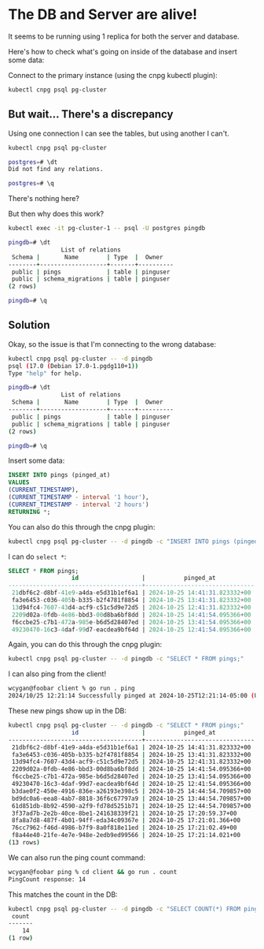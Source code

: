 # The DB and Server are alive!

It seems to be running using 1 replica for both the server and database.

Here's how to check what's going on inside of the database and insert some data:

Connect to the primary instance (using the cnpg kubectl plugin):

```bash
kubectl cnpg psql pg-cluster
```

## But wait... There's a discrepancy

Using one connection I can see the tables, but using another I can't.

```bash
kubectl cnpg psql pg-cluster                            

postgres=# \dt
Did not find any relations.

postgres=# \q
```

There's nothing here?

But then why does this work?

```bash
kubectl exec -it pg-cluster-1 -- psql -U postgres pingdb

pingdb=# \dt
               List of relations
 Schema |       Name        | Type  |  Owner   
--------+-------------------+-------+----------
 public | pings             | table | pinguser
 public | schema_migrations | table | pinguser
(2 rows)

pingdb=# \q
```

## Solution

Okay, so the issue is that I'm connecting to the wrong database:

```bash
kubectl cnpg psql pg-cluster -- -d pingdb
psql (17.0 (Debian 17.0-1.pgdg110+1))
Type "help" for help.

pingdb=# \dt
               List of relations
 Schema |       Name        | Type  |  Owner   
--------+-------------------+-------+----------
 public | pings             | table | pinguser
 public | schema_migrations | table | pinguser
(2 rows)

pingdb=# \q
```

Insert some data:

```sql
INSERT INTO pings (pinged_at)
VALUES
(CURRENT_TIMESTAMP),
(CURRENT_TIMESTAMP - interval '1 hour'),
(CURRENT_TIMESTAMP - interval '2 hours')
RETURNING *;
```

You can also do this through the cnpg plugin:

```bash
kubectl cnpg psql pg-cluster -- -d pingdb -c "INSERT INTO pings (pinged_at) VALUES (CURRENT_TIMESTAMP), (CURRENT_TIMESTAMP - interval '1 hour'), (CURRENT_TIMESTAMP - interval '2 hours') RETURNING *;"
```

I can do `select *`:

```sql
SELECT * FROM pings;
                  id                  |           pinged_at           
--------------------------------------+-------------------------------
 21dbf6c2-d8bf-41e9-a4da-e5d31b1ef6a1 | 2024-10-25 14:41:31.823332+00
 fa3e6453-c036-405b-b335-b2f4781f8854 | 2024-10-25 13:41:31.823332+00
 13d94fc4-7607-43d4-acf9-c51c5d9e72d5 | 2024-10-25 12:41:31.823332+00
 2209d02a-0fdb-4e86-bbd3-00d8ba6bf8dd | 2024-10-25 14:41:54.095366+00
 f6ccbe25-c7b1-472a-985e-b6d5d28407ed | 2024-10-25 13:41:54.095366+00
 49230470-16c3-4daf-99d7-eacdea9bf64d | 2024-10-25 12:41:54.095366+00
 ```

 Again, you can do this through the cnpg plugin:

```bash
kubectl cnpg psql pg-cluster -- -d pingdb -c "SELECT * FROM pings;"
```

I can also ping from the client!

```bash
wcygan@foobar client % go run . ping
2024/10/25 12:21:14 Successfully pinged at 2024-10-25T12:21:14-05:00 (UTC)
```

These new pings show up in the DB:

```bash
kubectl cnpg psql pg-cluster -- -d pingdb -c "SELECT * FROM pings;"
                  id                  |           pinged_at           
--------------------------------------+-------------------------------
 21dbf6c2-d8bf-41e9-a4da-e5d31b1ef6a1 | 2024-10-25 14:41:31.823332+00
 fa3e6453-c036-405b-b335-b2f4781f8854 | 2024-10-25 13:41:31.823332+00
 13d94fc4-7607-43d4-acf9-c51c5d9e72d5 | 2024-10-25 12:41:31.823332+00
 2209d02a-0fdb-4e86-bbd3-00d8ba6bf8dd | 2024-10-25 14:41:54.095366+00
 f6ccbe25-c7b1-472a-985e-b6d5d28407ed | 2024-10-25 13:41:54.095366+00
 49230470-16c3-4daf-99d7-eacdea9bf64d | 2024-10-25 12:41:54.095366+00
 b3dae0f2-450e-4916-836e-a26193e398c5 | 2024-10-25 14:44:54.709857+00
 bd9dc0a6-eea8-4ab7-8818-36f6c67797a9 | 2024-10-25 13:44:54.709857+00
 61d851db-8b92-4590-a2f9-fd78d5251b71 | 2024-10-25 12:44:54.709857+00
 3f37ad7b-2e2b-40ce-8be1-241638339f21 | 2024-10-25 17:20:59.37+00
 8fa8a7d8-487f-4b01-94ff-eda34c09367e | 2024-10-25 17:21:01.366+00
 76cc7962-f46d-4986-b7f9-8a0f818e11ed | 2024-10-25 17:21:02.49+00
 f8a44e40-21fe-4e7e-948e-2edb9ed99566 | 2024-10-25 17:21:14.021+00
(13 rows)
```

We can also run the ping count command:

```bash
wcygan@foobar ping % cd client && go run . count
PingCount response: 14
```

This matches the count in the DB:

```bash
kubectl cnpg psql pg-cluster -- -d pingdb -c "SELECT COUNT(*) FROM pings;"
 count 
-------
    14
(1 row)
```
